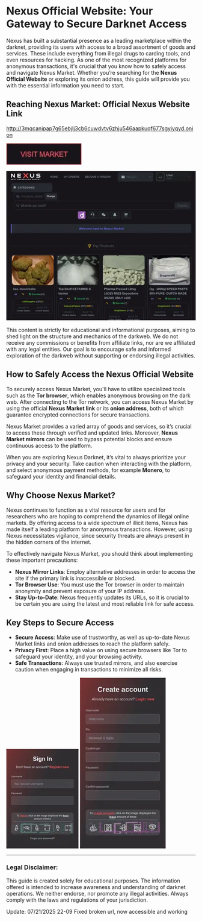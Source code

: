 # Nexus Official Website: Your Gateway to Secure Darknet Access

Nexus has built a substantial presence as a leading marketplace within the darknet, providing its users with access to a broad assortment of goods and services. These include everything from illegal drugs to carding tools, and even resources for hacking. As one of the most recognized platforms for anonymous transactions, it's crucial that you know how to safely access and navigate Nexus Market. Whether you’re searching for the **Nexus Official Website** or exploring its onion address, this guide will provide you with the essential information you need to start.

## Reaching Nexus Market: Official Nexus Website Link

http://3mqcanipap7g65ebjlj3cb6cuwdvtv6zhju546aapkuqf677sgyiyqyd.onion

[<img src="/photos/layout.webp" width="200">](http://3mqcanipap7g65ebjlj3cb6cuwdvtv6zhju546aapkuqf677sgyiyqyd.onion)

<a href="http://3mqcanipap7g65ebjlj3cb6cuwdvtv6zhju546aapkuqf677sgyiyqyd.onion"><img src="/photos/half.webp" alt="image" style="max-width: 100%;"></a>

This content is strictly for educational and informational purposes, aiming to shed light on the structure and mechanics of the darkweb. We do not receive any commissions or benefits from affiliate links, nor are we affiliated with any legal entities. Our goal is to encourage safe and informed exploration of the darkweb without supporting or endorsing illegal activities.

## How to Safely Access the Nexus Official Website

To securely access Nexus Market, you'll have to utilize specialized tools such as the **Tor browser**, which enables anonymous browsing on the dark web. After connecting to the Tor network, you can access Nexus Market by using the official **Nexus Market link** or its **onion address**, both of which guarantee encrypted connections for secure transactions.

Nexus Market provides a varied array of goods and services, so it’s crucial to access these through verified and updated links. Moreover, **Nexus Market mirrors** can be used to bypass potential blocks and ensure continuous access to the platform.

When you are exploring Nexus Darknet, it’s vital to always prioritize your privacy and your security. Take caution when interacting with the platform, and select anonymous payment methods, for example **Monero**, to safeguard your identity and financial details.

## Why Choose Nexus Market?

Nexus continues to function as a vital resource for users and for researchers who are hoping to comprehend the dynamics of illegal online markets. By offering access to a wide spectrum of illicit items, Nexus has made itself a leading platform for anonymous transactions. However, using Nexus necessitates vigilance, since security threats are always present in the hidden corners of the internet.

To effectively navigate Nexus Market, you should think about implementing these important precautions:

-   **Nexus Mirror Links**: Employ alternative addresses in order to access the site if the primary link is inaccessible or blocked.
-   **Tor Browser Use**: You must use the Tor browser in order to maintain anonymity and prevent exposure of your IP address.
-   **Stay Up-to-Date**: Nexus frequently updates its URLs, so it is crucial to be certain you are using the latest and most reliable link for safe access.

## Key Steps to Secure Access

-   **Secure Access**: Make use of trustworthy, as well as up-to-date Nexus Market links and onion addresses to reach the platform safely.
-   **Privacy First**: Place a high value on using secure browsers like Tor to safeguard your identity, and your browsing activity.
-   **Safe Transactions**: Always use trusted mirrors, and also exercise caution when engaging in transactions to minimize all risks.

<a href="http://3mqcanipap7g65ebjlj3cb6cuwdvtv6zhju546aapkuqf677sgyiyqyd.onion"><img src="/photos/left.webp" alt="image" style="max-width: 100%;"></a>
<a href="http://3mqcanipap7g65ebjlj3cb6cuwdvtv6zhju546aapkuqf677sgyiyqyd.onion"><img src="/photos/review.webp" alt="image" style="max-width: 100%;"></a>

---

### Legal Disclaimer:

This guide is created solely for educational purposes. The information offered is intended to increase awareness and understanding of darknet operations. We neither endorse, nor promote any illegal activities. Always comply with the laws and regulations of your jurisdiction.





Update:  07/21/2025 22-09 Fixed broken url, now accessible and working